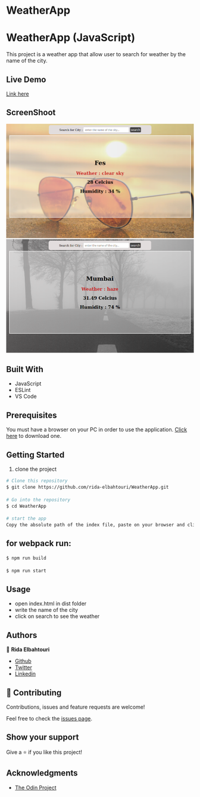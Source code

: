 # WeatherApp

# WeatherApp (JavaScript)

This project is a weather app that allow user to search for weather by the name of the city.

## Live Demo

[Link here](https://wonderful-pare-04b09a.netlify.app/)

## ScreenShoot

![screenshoot](dist/assets/images/screenshot1.png)
![screenshoot](dist/assets/images/screenshot2.png)

## Built With

- JavaScript
- ESLint
- VS Code

## Prerequisites

You must have a browser on your PC in order to use the application. [Click here](https://www.mozilla.org/en-US/firefox/new/) to download one.

## Getting Started

1. clone the project

```bash
# Clone this repository
$ git clone https://github.com/rida-elbahtouri/WeatherApp.git

# Go into the repository
$ cd WeatherApp

# start the app
Copy the absolute path of the index file, paste on your browser and click on enter
```

## for webpack run:

```bash
$ npm run build

$ npm run start
```

## Usage

- open index.html in dist folder
- write the name of the city
- click on search to see the weather

## Authors

👤 **Rida Elbahtouri**

- [Github](https://github.com/rida-elbahtouri)
- [Twitter](https://twitter.com/RElbahtouri)
- [Linkedin](https://www.linkedin.com/in/rida-elbahtouri/)

## 🤝 Contributing

Contributions, issues and feature requests are welcome!

Feel free to check the <a href="https://github.com/rida-elbahtouri/WeatherApp/issues" target="_blank">issues page</a>.

## Show your support

Give a ⭐️ if you like this project!

## Acknowledgments

- <a href="https://www.theodinproject.com/" target="_blank">The Odin Project</a>
